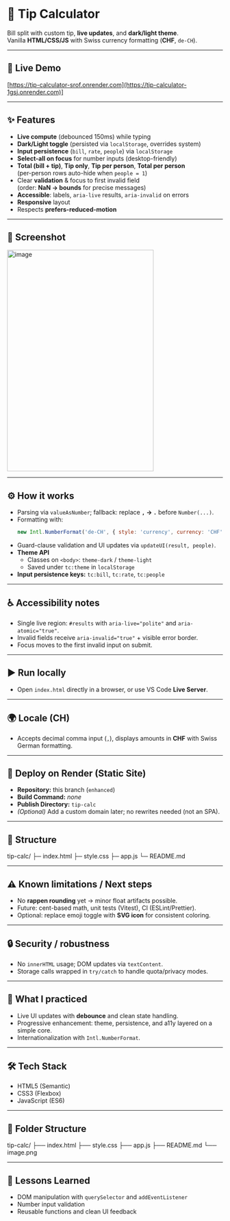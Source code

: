 # 🧮 Tip Calculator

Bill split with custom tip, **live updates**, and **dark/light theme**.  
Vanilla **HTML/CSS/JS** with Swiss currency formatting (**CHF**, `de-CH`).

---

## 🚀 Live Demo  
[https://tip-calculator-srof.onrender.com](https://tip-calculator-1gsj.onrender.com)]

---

## ✨ Features
- **Live compute** (debounced 150ms) while typing
- **Dark/Light toggle** (persisted via `localStorage`, overrides system)
- **Input persistence** (`bill`, `rate`, `people`) via `localStorage`
- **Select-all on focus** for number inputs (desktop-friendly)
- **Total (bill + tip)**, **Tip only**, **Tip per person**, **Total per person**  
  (per-person rows auto-hide when `people = 1`)
- Clear **validation** & focus to first invalid field  
  (order: **NaN → bounds** for precise messages)
- **Accessible**: labels, `aria-live` results, `aria-invalid` on errors
- **Responsive** layout
- Respects **prefers-reduced-motion**

---

## 📸 Screenshot  
<img width="342" height="517" alt="image" src="https://github.com/user-attachments/assets/21ffc797-2cf0-488d-970e-7e51402d614b" />

---

## ⚙️ How it works
- Parsing via `valueAsNumber`; fallback: replace **`,` → `.`** before `Number(...)`.
- Formatting with:
  ```js
  new Intl.NumberFormat('de-CH', { style: 'currency', currency: 'CHF' });
- Guard-clause validation and UI updates via `updateUI(result, people)`.
- **Theme API**
  - Classes on `<body>`: `theme-dark` / `theme-light`
  - Saved under `tc:theme` in `localStorage`
- **Input persistence keys:** `tc:bill`, `tc:rate`, `tc:people`

---

## ♿ Accessibility notes
- Single live region: `#results` with `aria-live="polite"` and `aria-atomic="true"`.
- Invalid fields receive `aria-invalid="true"` + visible error border.
- Focus moves to the first invalid input on submit.

---

## ▶️ Run locally
- Open `index.html` directly in a browser, or use VS Code **Live Server**.

---

## 🌍 Locale (CH)
- Accepts decimal comma input (`,`), displays amounts in **CHF** with Swiss German formatting.

---

## 🚀 Deploy on Render (Static Site)
- **Repository:** this branch (`enhanced`)
- **Build Command:** _none_
- **Publish Directory:** `tip-calc`
- *(Optional)* Add a custom domain later; no rewrites needed (not an SPA).

---

## 📁 Structure
tip-calc/
├─ index.html
├─ style.css
├─ app.js
└─ README.md

---

## ⚠️ Known limitations / Next steps
- No **rappen rounding** yet → minor float artifacts possible.
- Future: cent-based math, unit tests (Vitest), CI (ESLint/Prettier).
- Optional: replace emoji toggle with **SVG icon** for consistent coloring.

---

## 🔒 Security / robustness
- No `innerHTML` usage; DOM updates via `textContent`.
- Storage calls wrapped in `try/catch` to handle quota/privacy modes.

---

## 🧠 What I practiced
- Live UI updates with **debounce** and clean state handling.
- Progressive enhancement: theme, persistence, and a11y layered on a simple core.
- Internationalization with `Intl.NumberFormat`.

---

## 🛠️ Tech Stack
- HTML5 (Semantic)
- CSS3 (Flexbox)
- JavaScript (ES6)

---

## 📂 Folder Structure
tip-calc/
├── index.html
├── style.css
├── app.js
├── README.md
└── image.png

---

## 🧠 Lessons Learned
- DOM manipulation with `querySelector` and `addEventListener`
- Number input validation
- Reusable functions and clean UI feedback
